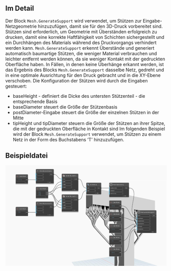 ## Im Detail
Der Block `Mesh.GenerateSupport` wird verwendet, um Stützen zur Eingabe-Netzgeometrie hinzuzufügen, damit sie für den 3D-Druck vorbereitet sind. Stützen sind erforderlich, um Geometrie mit Überständen erfolgreich zu drucken, damit eine korrekte Haftfähigkeit von Schichten sichergestellt und ein Durchhängen des Materials während des Druckvorgangs verhindert werden kann. `Mesh.GenerateSupport` erkennt Überstände und generiert automatisch baumartige Stützen, die weniger Material verbrauchen und leichter entfernt werden können, da sie weniger Kontakt mit der gedruckten Oberfläche haben. In Fällen, in denen keine Überhänge erkannt werden, ist das Ergebnis des Blocks `Mesh.GenerateSupport` dasselbe Netz, gedreht und in eine optimale Ausrichtung für den Druck gebracht und in die XY-Ebene verschoben. Die Konfiguration der Stützen wird durch die Eingaben gesteuert:
- baseHeight - definiert die Dicke des untersten Stützenteil - die entsprechende Basis
- baseDiameter steuert die Größe der Stützenbasis
- postDiameter-Eingabe steuert die Größe der einzelnen Stützen in der Mitte
- tipHeight und tipDiameter steuern die Größe der Stützen an ihrer Spitze, die mit der gedruckten Oberfläche in Kontakt sind
Im folgenden Beispiel wird der Block `Mesh.GenerateSupport` verwendet, um Stützen zu einem Netz in der Form des Buchstabens ‘T’ hinzuzufügen.

## Beispieldatei

![Example](./Autodesk.DesignScript.Geometry.Mesh.GenerateSupport_img.jpg)
